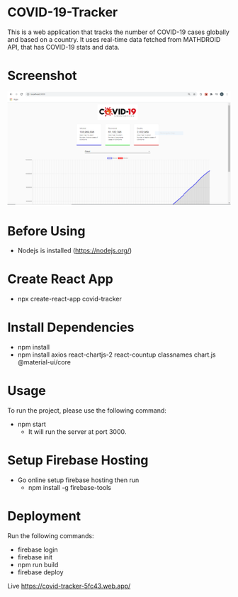 # COVID-19-Tracker
This is a web application that tracks the number of COVID-19 cases globally and based on a country. It uses real-time data fetched from MATHDROID API, that has COVID-19 stats and data.

# Screenshot
![](images/covid1.PNG)


# Before Using
* Nodejs is installed (https://nodejs.org/)

# Create React App
* npx create-react-app covid-tracker

# Install Dependencies
* npm install 
* npm install axios react-chartjs-2 react-countup classnames chart.js @material-ui/core

# Usage
To run the project, please use the following command:
* npm start
  * It will run the server at port 3000.

# Setup Firebase Hosting
* Go online setup firebase hosting then run
    * npm install -g firebase-tools

# Deployment
Run the following commands:
* firebase login
* firebase init
* npm run build
* firebase deploy

Live 
https://covid-tracker-5fc43.web.app/
